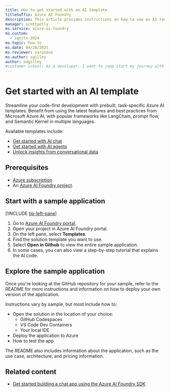 ```yaml
---
title: How to get started with an AI template
titleSuffix: Azure AI Foundry
description: This article provides instructions on how to use an AI template to get started with Azure AI Foundry.
manager: scottpolly
ms.service: azure-ai-foundry
ms.custom:
  - ignite-2024
ms.topic: how-to
ms.date: 04/28/2025
ms.reviewer: varundua
ms.author: sgilley
author: sdgilley
#customer intent: As a developer, I want to jump start my journey with an AI template.
---
```


# Get started with an AI template

Streamline your code-first development with prebuilt, task-specific Azure AI templates. Benefit from using the latest features and best practices from Microsoft Azure AI, with popular frameworks like LangChain, prompt flow, and Semantic Kernel in multiple languages.

Available templates include:

* [Get started with AI chat](https://github.com/Azure-Samples/get-started-with-ai-chat)
* [Get started with AI agents](https://github.com/Azure-Samples/get-started-with-ai-agents)
* [Unlock insights from conversational data](https://github.com/microsoft/Conversation-Knowledge-Mining-Solution-Accelerator)

## Prerequisites

- [Azure subscription](https://azure.microsoft.com/free)
- An [Azure AI Foundry project](../create-projects.md).

## Start with a sample application

[!INCLUDE [tip-left-pane](../../includes/tip-left-pane.md)]

1. Go to [Azure AI Foundry portal](https://ai.azure.com).
1. Open your project in Azure AI Foundry portal.
1. On the left pane, select **Templates**.
1. Find the solution template you want to use.
1. Select **Open in Github** to view the entire sample application.
1. In some cases, you can also view a step-by-step tutorial that explains the AI code.

## Explore the sample application

Once you're looking at the GitHub repository for your sample, refer to the README for more instructions and information on how to deploy your own version of the application.

Instructions vary by sample, but most include how to:

* Open the solution in the location of your choice:
  * GitHub Codespaces
  * VS Code Dev Containers
  * Your local IDE
* Deploy the application to Azure
* How to test the app

The README also includes information about the application, such as the use case, architecture, and pricing information.

## Related content

- [Get started building a chat app using the Azure AI Foundry SDK](../../quickstarts/get-started-code.md)

